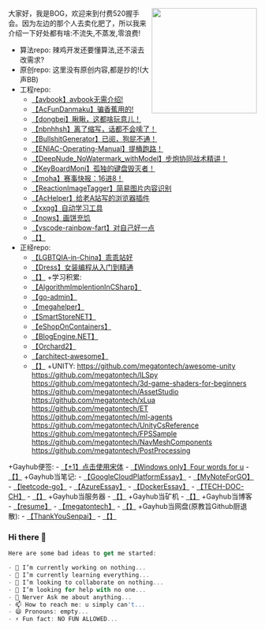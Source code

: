 
<img align='right' src='https://s3.bmp.ovh/imgs/2021/12/6b6236406ebd157d.jpg' width='213px'>
大家好，我是BOG，欢迎来到付费520握手会。因为左边的那个人去卖化肥了，所以我来介绍一下好处都有啥:不流失,不蒸发,零浪费!

+ 算法repo:
    辣鸡开发还要懂算法,还不滚去改需求?
+ 原创repo:
    这里没有原创内容,都是抄的!(大声BB)
+ 工程repo:
    - [【avbook】avbook无需介绍!](https://github.com/megatontech/avbook)
    - [【AcFunDanmaku】骗香蕉用的!](https://github.com/megatontech/AcFunDanmaku)
    - [【dongbei】瞅瞅，这都啥玩意儿！](https://github.com/megatontech/dongbei)
    - [【nbnhhsh】离了缩写，话都不会嗦了！](https://github.com/megatontech/nbnhhsh)
    - [【BullshitGenerator】已阅，狗屁不通！](https://github.com/megatontech/BullshitGenerator)
    - [【ENIAC-Operating-Manual】提桶跑路！](https://github.com/megatontech/ENIAC-Operating-Manual)
    - [【DeepNude_NoWatermark_withModel】步炮协同战术精讲！](https://github.com/megatontech/DeepNude_NoWatermark_withModel)
    - [【KeyBoardMoni】孤独的键盘毁灭者！](https://github.com/megatontech/KeyBoardMoni)
    - [【moha】赛事快报：16进8！](https://github.com/megatontech/moha)
    - [【ReactionImageTagger】简易图片内容识别](https://github.com/megatontech/ReactionImageTagger)
    - [【AcHelper】给老A站写的浏览器插件](https://github.com/megatontech/AcHelper)
    - [【xxqg】自动学习工具](https://github.com/megatontech/Fuck-XueXiQiangGuo)
    - [【nows】画饼充饥](https://github.com/megatontech/nows)
    - [【vscode-rainbow-fart】对自己好一点](https://github.com/megatontech/vscode-rainbow-fart)
    - [【】]()
+ 正经repo:
    - [【LGBTQIA-in-China】乖乖站好](https://github.com/megatontech/LGBTQIA-in-China)
    - [【Dress】女装编程从入门到精通](https://github.com/megatontech/Dress)
    - [【】]()
+学习积累:
    - [【AlgorithmImplentionInCSharp】](https://github.com/megatontech/AlgorithmImplentionInCSharp)
    - [【go-admin】](https://github.com/megatontech/go-admin)
    - [【megahelper】](https://github.com/megatontech/megahelper)
    - [【SmartStoreNET】](https://github.com/megatontech/SmartStoreNET)
    - [【eShopOnContainers】](https://github.com/megatontech/eShopOnContainers)
    - [【BlogEngine.NET】](https://github.com/megatontech/BlogEngine.NET)
    - [【Orchard2】](https://github.com/megatontech/Orchard2)
    - [【architect-awesome】](https://github.com/megatontech/architect-awesome)
    - [【】]()
+UNITY: 
    https://github.com/megatontech/awesome-unity
    https://github.com/megatontech/ILSpy
    https://github.com/megatontech/3d-game-shaders-for-beginners
    https://github.com/megatontech/AssetStudio
    https://github.com/megatontech/xLua
    https://github.com/megatontech/ET
    https://github.com/megatontech/ml-agents
    https://github.com/megatontech/UnityCsReference
    https://github.com/megatontech/FPSSample
    https://github.com/megatontech/NavMeshComponents
    https://github.com/megatontech/PostProcessing
    
+Gayhub便签:
    - [【+1】点击使用宋体](https://gist.github.com/megatontech/2569d73e20b4fa6b5aea3e22c9ed0238)
    - [【Windows only】Four words for u](https://gist.github.com/megatontech/e5dfd4dd64022a82b50315f340c21bcd)
    - [【】]()
+Gayhub当笔记:
    - [【GoogleCloudPlatformEssay】](https://github.com/megatontech/GoogleCloudPlatformEssay)
    - [【MyNoteForGO】](https://github.com/megatontech/MyNoteForGO)
    - [【leetcode-go】](https://github.com/megatontech/leetcode-go)
    - [【AzureEssay】](https://github.com/megatontech/AzureEssay)
    - [【DockerEssay】]([](https://github.com/megatontech/DockerEssay))
    - [【TECH-DOC-CH】](https://github.com/megatontech/TECH-DOC-CH)
    - [【】]()
+Gayhub当服务器
    - [【】]()
+Gayhub当矿机
    - [【】]()
+Gayhub当博客
    - [【resume】](https://github.com/megatontech/resume.github.com)
    - [【megatontech】](https://github.com/megatontech/megatontech.github.io)
    - [【】]()
+Gayhub当网盘(原教旨Github厨退散):
    - [【ThankYouSenpai】](https://github.com/megatontech/ThankYouSenpai)
    - [【】]()
### Hi there 👋
```javascript
Here are some bad ideas to get me started:

- 🔭 I’m currently working on nothing...
- 🌱 I’m currently learning everything...
- 👯 I’m looking to collaborate on nothing...
- 🤔 I’m looking for help with no one...
- 💬 Nerver Ask me about anything...
- 📫 How to reach me: u simply can't...
- 😄 Pronouns: empty...
- ⚡ Fun fact: NO FUN ALLOWED...
```
